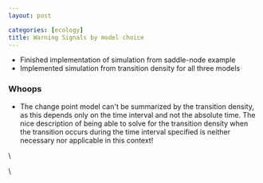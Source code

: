 ```yaml
---
layout: post

categories: [ecology]
title: Warning Signals by model choice
---
```







 








-   Finished implementation of simulation from saddle-node example
-   Implemented simulation from transition density for all three models

### Whoops

-   The change point model can't be summarized by the transition
    density, as this depends only on the time interval and not the
    absolute time. The nice description of being able to solve for the
    transition density when the transition occurs during the time
    interval specified is neither necessary nor applicable in this
    context!

\

\

